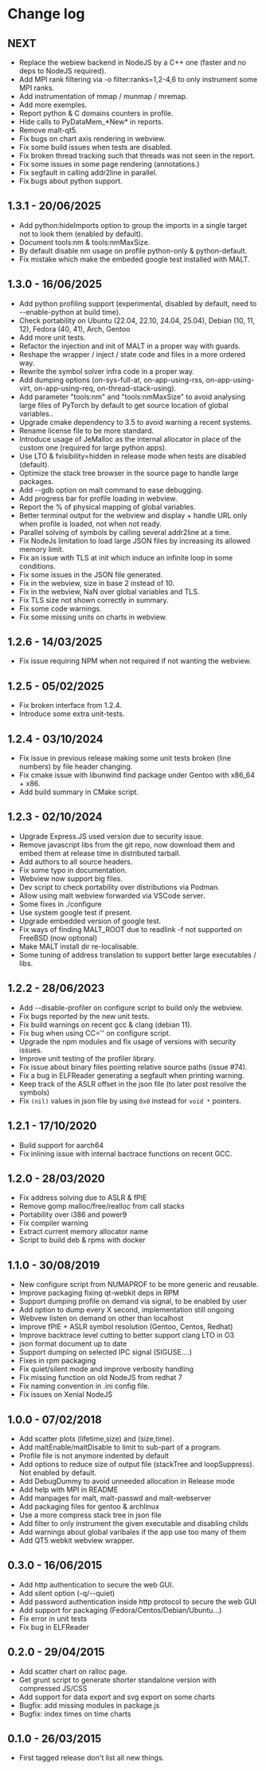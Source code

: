 Change log
==========

NEXT
----

 - Replace the webiew backend in NodeJS by a C++ one (faster and no deps to NodeJS required).
 - Add MPI rank filtering via -o filter:ranks=1,2-4,6 to only instrument some MPI ranks.
 - Add instrumentation of mmap / munmap / mremap.
 - Add more exemples.
 - Report python & C domains counters in profile.
 - Hide calls to PyDataMem_\*New\* in reports.
 - Remove malt-qt5.
 - Fix bugs on chart axis rendering in webview.
 - Fix some build issues when tests are disabled.
 - Fix broken thread tracking such that threads was not seen in the report.
 - Fix some issues in some page rendering (annotations.)
 - Fix segfault in calling addr2line in parallel.
 - Fix bugs about python support.

1.3.1 - 20/06/2025
------------------

 - Add python:hideImports option to group the imports in a single target not to look them (enabled by default).
 - Document tools:nm & tools:nmMaxSize.
 - By default disable nm usage on profile python-only & python-default.
 - Fix mistake which make the embeded google test installed with MALT.

1.3.0 - 16/06/2025
------------------

 - Add python profiling support (experimental, disabled by default, need to --enable-python at build time).
 - Check portability on Ubuntu (22.04, 22.10, 24.04, 25.04), Debian (10, 11, 12), Fedora (40, 41), Arch, Gentoo
 - Add more unit tests.
 - Refactor the injection and init of MALT in a proper way with guards.
 - Reshape the wrapper / inject / state code and files in a more ordered way.
 - Rewrite the symbol solver infra code in a proper way.
 - Add dumping options (on-sys-full-at, on-app-using-rss, on-app-using-virt, on-app-using-req, on-thread-stack-using).
 - Add parameter "tools:nm" and "tools:nmMaxSize" to avoid analysing large files of PyTorch by default
   to get source location of global variables.. 
 - Upgrade cmake dependency to 3.5 to avoid warning a recent systems.
 - Rename license file to be more standard.
 - Introduce usage of JeMalloc as the internal allocator in place of the custom one (required for large python apps).
 - Use LTO & fvisibility=hidden in release mode when tests are disabled (default).
 - Optimize the stack tree browser in the source page to handle large packages.
 - Add --gdb option on malt command to ease debugging.
 - Add progress bar for profile loading in webview.
 - Report the % of physical mapping of global variables.
 - Better terminal output for the webview and display + handle URL only when profile is loaded, not when not ready.
 - Parallel solving of symbols by calling several addr2line at a time.
 - Fix NodeJs limitation to load large JSON files by increasing its allowed memory limit.
 - Fix an issue with TLS at init which induce an infinite loop in some conditions.
 - Fix some issues in the JSON file generated.
 - Fix in the webview, size in base 2 instead of 10.
 - Fix in the webview, NaN over global variables and TLS.
 - Fix TLS size not shown correctly in summary.
 - Fix some code warnings.
 - Fix some missing units on charts in webview.

1.2.6 - 14/03/2025
------------------

 - Fix issue requiring NPM when not required if not wanting the webview.

1.2.5 - 05/02/2025
------------------

 - Fix broken interface from 1.2.4.
 - Introduce some extra unit-tests.

1.2.4 - 03/10/2024
------------------

 - Fix issue in previous release making some unit tests broken (line numbers) by file header changing.
 - Fix cmake issue with libunwind find package under Gentoo with x86_64 + x86.
 - Add build summary in CMake script.

1.2.3 - 02/10/2024
------------------

 - Upgrade Express.JS used version due to security issue.
 - Remove javascript libs from the git repo, now download them and embed them at
   release time in distributed tarball.
 - Add authors to all source headers.
 - Fix some typo in documentation.
 - Webview now support big files.
 - Dev script to check portability over distributions via Podman.
 - Allow using malt webview forwarded via VSCode server.
 - Some fixes in ./configure
 - Use system google test if present.
 - Upgrade embedded version of google test.
 - Fix ways of finding MALT_ROOT due to readlink -f not supported on FreeBSD (now optional)
 - Make MALT install dir re-localisable.
 - Some tuning of address translation to support better large executables / libs.

1.2.2 - 28/06/2023
------------------

 - Add --disable-profiler on configure script to build only the webview.
 - Fix bugs reported by the new unit tests.
 - Fix build warnings on recent gcc & clang (debian 11).
 - Fix bug when using CC='' on configure script.
 - Upgrade the npm modules and fix usage of versions with security issues.
 - Improve unit testing of the profiler library.
 - Fix issue about binary files pointing relative source paths (issue #74).
 - Fix a bug in ELFReader generating a segfault when printing warning.
 - Keep track of the ASLR offset in the json file (to later post resolve the symbols)
 - Fix `(nil)` values in json file by using `0x0` instead for `void *` pointers.

1.2.1 - 17/10/2020
------------------

 - Build support for aarch64
 - Fix inlining issue with internal bactrace functions on recent GCC.

1.2.0 - 28/03/2020
------------------

 - Fix address solving due to ASLR & fPIE
 - Remove gomp malloc/free/realloc from call stacks
 - Portability over i386 and power9
 - Fix compiler warning
 - Extract current memory allocator name
 - Script to build deb & rpms with docker

1.1.0 - 30/08/2019
------------------

 - New configure script from NUMAPROF to be more generic and reusable.
 - Improve packaging fixing qt-webkit deps in RPM
 - Support dumping profile on demand via signal, to be enabled by user
 - Add option to dump every X second, implementation still ongoing
 - Webvew listen on demand on other than localhost
 - Improve fPIE + ASLR symbol resolution (Gentoo, Centos, Redhat)
 - Improve backtrace level cutting to better support clang LTO in O3
 - json format document up to date
 - Support dumping on selected IPC signal (SIGUSE....)
 - Fixes in rpm packaging
 - Fix quiet/silent mode and improve verbosity handling
 - Fix missing function on old NodeJS from redhat 7
 - Fix naming convention in .ini config file.
 - Fix issues on Xenial NodeJS

1.0.0 - 07/02/2018
------------------

 - Add scatter plots (lifetime,size) and (size,time).
 - Add maltEnable/maltDisable to limit to sub-part of a program.
 - Profile file is not anymore indented by default
 - Add options to reduce size of output file (stackTree and loopSuppress). Not enabled by default.
 - Add DebugDummy to avoid unneeded allocation in Release mode
 - Add help with MPI in README
 - Add manpages for malt, malt-passwd and malt-webserver
 - Add packaging files for gentoo & archlinux
 - Use a more compress stack tree in json file
 - Add filter to only instrument the given executable and disabling childs
 - Add warnings about global varibales if the app use too many of them
 - Add QT5 webkit webview wrapper.

0.3.0 - 16/06/2015
------------------

 - Add http authentication to secure the web GUI.
 - Add silent option (-q/--quiet)
 - Add password authentication inside http protocol to secure the web GUI
 - Add support for packaging (Fedora/Centos/Debian/Ubuntu...)
 - Fix error in unit tests
 - Fix bug in ELFReader

0.2.0 - 29/04/2015
------------------

 - Add scatter chart on ralloc page.
 - Get grunt script to generate shorter standalone version with compressed JS/CSS
 - Add support for data export and svg export on some charts
 - Bugfix: add missing modules in package.js
 - Bugfix: index times on time charts

0.1.0 - 26/03/2015
------------------

 - First tagged release don't list all new things.
